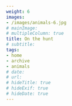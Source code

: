 ```yaml
---
weight: 6
images:
- /images/animals-6.jpg
# mainImage: 
# multipleColumn: true
title: On the hunt
# subtitle: 
tags:
- home
- archive
- animals
# date: 
# url: 
# hideTitle: true
# hideExif: true
# hideDate: true
---
```

